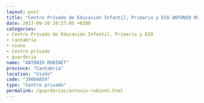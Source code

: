 ```yaml
---
layout: post
title: "Centro Privado de Educación Infantil, Primaria y ESO ANTONIO ROBINET"
date: 2017-09-20 20:57:05 +0200
categories:
- Centro Privado de Educación Infantil, Primaria y ESO
- cantabria
- viono
- Centro privado
- guarderia
name: "ANTONIO ROBINET"
province: "Cantabria"
location: "Vioño"
code: "39004859"
type: "Centro privado"
permalink: /guarderias/antonio-robinet.html
---
```

